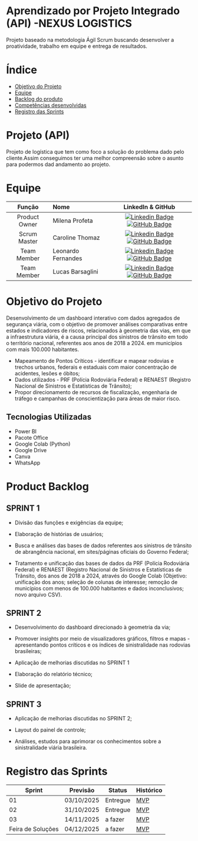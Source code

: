 # Aprendizado por Projeto Integrado (API) -NEXUS LOGISTICS

Projeto baseado na metodologia Ágil Scrum buscando desenvolver a proatividade, trabalho em equipe e entrega de resultados.

# Índice
* [Objetivo do Projeto](#objetivo-do-projeto)
* [Equipe](#Equipe)
* [Backlog do produto](#Product-Backlog)
* [Competências desenvolvidas](#competências-desenvolvidas)
* [Registro das Sprints](#Registro-das-Sprints)


# Projeto (API) 
Projeto de logística que tem como foco a solução do problema dado pelo cliente.Assim conseguimos ter uma melhor compreensão sobre o asunto para podermos dad andamento ao projeto.

# Equipe
|    Função     | Nome                                  |                                                                                                                                                      LinkedIn & GitHub                                                                                                                                                      |    
| :-----------: | :------------------------------------ | :-------------------------------------------------------------------------------------------------------------------------------------------------------------------------------------------------------------------------------------------------------------------------------------------------------------------------: |
| Product Owner | Milena Profeta |     [![Linkedin Badge](https://img.shields.io/badge/Linkedin-blue?style=flat-square&logo=Linkedin&logoColor=white)](https://www.linkedin.com/in/milena-profeta-de-oliveira-3a710220a?utm_source=share&utm_campaign=share_via&utm_content=profile&utm_medium=android_app) [![GitHub Badge](https://img.shields.io/badge/GitHub-111217?style=flat-square&logo=github&logoColor=white)](https://github.com/MilenaProfeta)              |
| Scrum Master  | Caroline Thomaz |            [![Linkedin Badge](https://img.shields.io/badge/Linkedin-blue?style=flat-square&logo=Linkedin&logoColor=white)](https://www.linkedin.com/in/caroline-thomaz-33905718a/) [![GitHub Badge](https://img.shields.io/badge/GitHub-111217?style=flat-square&logo=github&logoColor=white)](https://github.com/cah)
| Team Member   | Leonardo Fernandes |         [![Linkedin Badge](https://img.shields.io/badge/Linkedin-blue?style=flat-square&logo=Linkedin&logoColor=white)](https://www.linkedin.com/in/leonardo-fernandes-8a28252b3/) [![GitHub Badge](https://img.shields.io/badge/GitHub-111217?style=flat-square&logo=github&logoColor=white)](https://github.com/Leo695)        |
|  Team Member  | Lucas Barsaglini |   [![Linkedin Badge](https://img.shields.io/badge/Linkedin-blue?style=flat-square&logo=Linkedin&logoColor=white)](https://www.linkedin.com/in/lucas-barsaglini-71774b188/) [![GitHub Badge](https://img.shields.io/badge/GitHub-111217?style=flat-square&logo=github&logoColor=white)](https://github.com/Barsaglini99)   |

# Objetivo do Projeto

Desenvolvimento de um dashboard interativo com dados agregados de segurança viária, com o objetivo de promover análises comparativas entre estados e indicadores de riscos, relacionados à geometria das vias, em que a infraestrutura viária, é a causa principal dos sinistros de trânsito em todo o território nacional, referentes aos anos de 2018 a 2024. em municípios com mais 100.000 habitantes.

* Mapeamento de Pontos Críticos - identificar e mapear rodovias e trechos urbanos, federais e estaduais com maior concentração de acidentes, lesões e óbitos;
* Dados utilizados - PRF (Polícia Rodoviária Federal) e RENAEST (Registro Nacional de Sinistros e Estatísticas de Trânsito);
* Propor direcionamento de recursos de fiscalização, engenharia de tráfego e campanhas de conscientização para áreas de maior risco.


## Tecnologias Utilizadas

* Power BI
* Pacote Office
* Google Colab (Python)
* Google Drive
* Canva
* WhatsApp


# Product Backlog  

 ## SPRINT 1

* Divisão das funções e exigências da equipe;

* Elaboração de histórias de usuários;
 
* Busca e análises das bases de dados referentes aos sinistros de trânsito de abrangência nacional, em sites/páginas oficiais do Governo Federal;
  
* Tratamento e unificação das bases de dados da PRF (Polícia Rodoviária Federal) e RENAEST (Registro Nacional de Sinistros e Estatísticas de Trânsito, dos anos de 2018 a 2024, através do Google Colab (Objetivo: unificação dos anos; seleção de colunas de interesse; remoção de municípios com menos de 100.000 habitantes e dados inconclusivos; novo arquivo CSV).

                                                                                         

## SPRINT 2                                                                

* Desenvolvimento do dashboard direcionado à geometria da via;
 
* Promover insights por meio de visualizadores gráficos, filtros e mapas - apresentando pontos críticos e os índices de sinistralidade nas rodovias brasileiras;
  
* Aplicação de melhorias discutidas no SPRINT 1
  
* Elaboração do relatório técnico;
  
* Slide de apresentação;
                                                                                                                                               

## SPRINT 3 
                          
* Aplicação de melhorias discutidas no SPRINT 2;
  
* Layout do painel de controle;
  
* Análises, estudos para aprimorar os conhecimentos sobre a sinistralidade viária brasileira.


  
# Registro das Sprints

| Sprint            | Previsão   | Status   | Histórico |
|-------------------|------------|----------|-----------|
| 01                | 03/10/2025 | Entregue   | [MVP](MVP/sp1.md)  |
| 02                | 31/10/2025 | Entregue | [MVP](MVP/sp2.md)  |
| 03                | 14/11/2025 | a fazer  | [MVP](MVP/sp3.md)  |
| Feira de Soluções | 04/12/2025 | a fazer  | [MVP](#)  |

